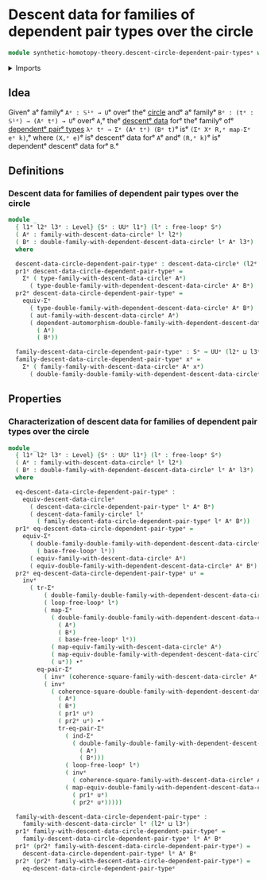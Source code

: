 # Descent data for families of dependent pair types over the circle

```agda
module synthetic-homotopy-theory.descent-circle-dependent-pair-typesᵉ where
```

<details><summary>Imports</summary>

```agda
open import foundation.dependent-pair-typesᵉ
open import foundation.equality-dependent-pair-typesᵉ
open import foundation.functoriality-dependent-pair-typesᵉ
open import foundation.identity-typesᵉ
open import foundation.universe-levelsᵉ

open import synthetic-homotopy-theory.dependent-descent-circleᵉ
open import synthetic-homotopy-theory.descent-circleᵉ
open import synthetic-homotopy-theory.free-loopsᵉ
```

</details>

## Idea

Givenᵉ aᵉ familyᵉ `Aᵉ : 𝕊¹ᵉ → U`ᵉ overᵉ theᵉ
[circle](synthetic-homotopy-theory.circle.mdᵉ) andᵉ aᵉ familyᵉ
`Bᵉ : (tᵉ : 𝕊¹ᵉ) → (Aᵉ tᵉ) → U`ᵉ overᵉ `A`,ᵉ theᵉ
[descentᵉ data](synthetic-homotopy-theory.descent-circle.mdᵉ) forᵉ theᵉ familyᵉ ofᵉ
[dependentᵉ pairᵉ types](foundation.dependent-pair-types.mdᵉ) `λᵉ tᵉ → Σᵉ (Aᵉ tᵉ) (Bᵉ t)`ᵉ
isᵉ `(Σᵉ Xᵉ R,ᵉ map-Σᵉ eᵉ k)`,ᵉ where `(X,ᵉ e)`ᵉ isᵉ descentᵉ data forᵉ `A`ᵉ andᵉ `(R,ᵉ k)`ᵉ isᵉ
dependentᵉ descentᵉ data forᵉ `B`.ᵉ

## Definitions

### Descent data for families of dependent pair types over the circle

```agda
module _
  { l1ᵉ l2ᵉ l3ᵉ : Level} {Sᵉ : UUᵉ l1ᵉ} (lᵉ : free-loopᵉ Sᵉ)
  ( Aᵉ : family-with-descent-data-circleᵉ lᵉ l2ᵉ)
  ( Bᵉ : double-family-with-dependent-descent-data-circleᵉ lᵉ Aᵉ l3ᵉ)
  where

  descent-data-circle-dependent-pair-typeᵉ : descent-data-circleᵉ (l2ᵉ ⊔ l3ᵉ)
  pr1ᵉ descent-data-circle-dependent-pair-typeᵉ =
    Σᵉ ( type-family-with-descent-data-circleᵉ Aᵉ)
      ( type-double-family-with-dependent-descent-data-circleᵉ Aᵉ Bᵉ)
  pr2ᵉ descent-data-circle-dependent-pair-typeᵉ =
    equiv-Σᵉ
      ( type-double-family-with-dependent-descent-data-circleᵉ Aᵉ Bᵉ)
      ( aut-family-with-descent-data-circleᵉ Aᵉ)
      ( dependent-automorphism-double-family-with-dependent-descent-data-circleᵉ
        ( Aᵉ)
        ( Bᵉ))

  family-descent-data-circle-dependent-pair-typeᵉ : Sᵉ → UUᵉ (l2ᵉ ⊔ l3ᵉ)
  family-descent-data-circle-dependent-pair-typeᵉ xᵉ =
    Σᵉ ( family-family-with-descent-data-circleᵉ Aᵉ xᵉ)
      ( double-family-double-family-with-dependent-descent-data-circleᵉ Aᵉ Bᵉ xᵉ)
```

## Properties

### Characterization of descent data for families of dependent pair types over the circle

```agda
module _
  { l1ᵉ l2ᵉ l3ᵉ : Level} {Sᵉ : UUᵉ l1ᵉ} (lᵉ : free-loopᵉ Sᵉ)
  ( Aᵉ : family-with-descent-data-circleᵉ lᵉ l2ᵉ)
  ( Bᵉ : double-family-with-dependent-descent-data-circleᵉ lᵉ Aᵉ l3ᵉ)
  where

  eq-descent-data-circle-dependent-pair-typeᵉ :
    equiv-descent-data-circleᵉ
      ( descent-data-circle-dependent-pair-typeᵉ lᵉ Aᵉ Bᵉ)
      ( descent-data-family-circleᵉ lᵉ
        ( family-descent-data-circle-dependent-pair-typeᵉ lᵉ Aᵉ Bᵉ))
  pr1ᵉ eq-descent-data-circle-dependent-pair-typeᵉ =
    equiv-Σᵉ
      ( double-family-double-family-with-dependent-descent-data-circleᵉ Aᵉ Bᵉ
        ( base-free-loopᵉ lᵉ))
      ( equiv-family-with-descent-data-circleᵉ Aᵉ)
      ( equiv-double-family-with-dependent-descent-data-circleᵉ Aᵉ Bᵉ)
  pr2ᵉ eq-descent-data-circle-dependent-pair-typeᵉ uᵉ =
    invᵉ
      ( tr-Σᵉ
          ( double-family-double-family-with-dependent-descent-data-circleᵉ Aᵉ Bᵉ)
          ( loop-free-loopᵉ lᵉ)
          ( map-Σᵉ
            ( double-family-double-family-with-dependent-descent-data-circleᵉ
              ( Aᵉ)
              ( Bᵉ)
              ( base-free-loopᵉ lᵉ))
            ( map-equiv-family-with-descent-data-circleᵉ Aᵉ)
            ( map-equiv-double-family-with-dependent-descent-data-circleᵉ Aᵉ Bᵉ)
            ( uᵉ)) ∙ᵉ
        eq-pair-Σᵉ
          ( invᵉ (coherence-square-family-with-descent-data-circleᵉ Aᵉ (pr1ᵉ uᵉ)))
          ( invᵉ
            ( coherence-square-double-family-with-dependent-descent-data-circleᵉ
              ( Aᵉ)
              ( Bᵉ)
              ( pr1ᵉ uᵉ)
              ( pr2ᵉ uᵉ) ∙ᵉ
              tr-eq-pair-Σᵉ
                ( ind-Σᵉ
                  ( double-family-double-family-with-dependent-descent-data-circleᵉ
                    ( Aᵉ)
                    ( Bᵉ)))
                ( loop-free-loopᵉ lᵉ)
                ( invᵉ
                  ( coherence-square-family-with-descent-data-circleᵉ Aᵉ (pr1ᵉ uᵉ)))
                ( map-equiv-double-family-with-dependent-descent-data-circleᵉ Aᵉ Bᵉ
                  ( pr1ᵉ uᵉ)
                  ( pr2ᵉ uᵉ)))))

  family-with-descent-data-circle-dependent-pair-typeᵉ :
    family-with-descent-data-circleᵉ lᵉ (l2ᵉ ⊔ l3ᵉ)
  pr1ᵉ family-with-descent-data-circle-dependent-pair-typeᵉ =
    family-descent-data-circle-dependent-pair-typeᵉ lᵉ Aᵉ Bᵉ
  pr1ᵉ (pr2ᵉ family-with-descent-data-circle-dependent-pair-typeᵉ) =
    descent-data-circle-dependent-pair-typeᵉ lᵉ Aᵉ Bᵉ
  pr2ᵉ (pr2ᵉ family-with-descent-data-circle-dependent-pair-typeᵉ) =
    eq-descent-data-circle-dependent-pair-typeᵉ
```